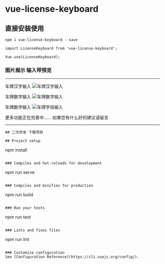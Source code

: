 # vue-license-keyboard

## 直接安装使用
```
npm i vue-license-keyboard --save
```
```
import LicenseKeyboard from 'vue-license-keyboard';

Vue.use(LicenseKeyboard);
```
### 图片展示 输入带预览
---
车牌汉字输入
![车牌汉字输入](https://github.com/langyuxiansheng/vue-license-keyboard/blob/master/images/l1.png)

车牌数字输入
![车牌数字输入](https://github.com/langyuxiansheng/vue-license-keyboard/blob/master/images/l2.png)

车牌数字输入
![车牌字母输入](https://github.com/langyuxiansheng/vue-license-keyboard/blob/master/images/l2.png)

更多功能正在完善中......
如果您有什么好的建议请留言

---


```
## 二次开发 下载项目

## Project setup
```
npm install
```

### Compiles and hot-reloads for development
```
npm run serve
```

### Compiles and minifies for production
```
npm run build
```

### Run your tests
```
npm run test
```

### Lints and fixes files
```
npm run lint
```

### Customize configuration
See [Configuration Reference](https://cli.vuejs.org/config/).
